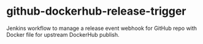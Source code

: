 # github-dockerhub-release-trigger
Jenkins workflow to manage a release event webhook for GitHub repo with Docker file for upstream DockerHub publish.
